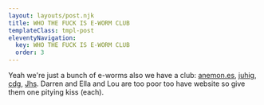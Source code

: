 ```yaml
---
layout: layouts/post.njk
title: WHO THE FUCK IS E-WORM CLUB
templateClass: tmpl-post
eleventyNavigation:
  key: WHO THE FUCK IS E-WORM CLUB
  order: 3
---
```


Yeah we're just a bunch of e-worms also we have a club: [anemon.es](https://anemon.es), [juhig](https://juhigupta.com), [cdg](https://chrisduanegood.com), [Jhs](https://jeffrey.design). Darren and Ella and Lou are too poor too have website so give them one pitying kiss (each).
